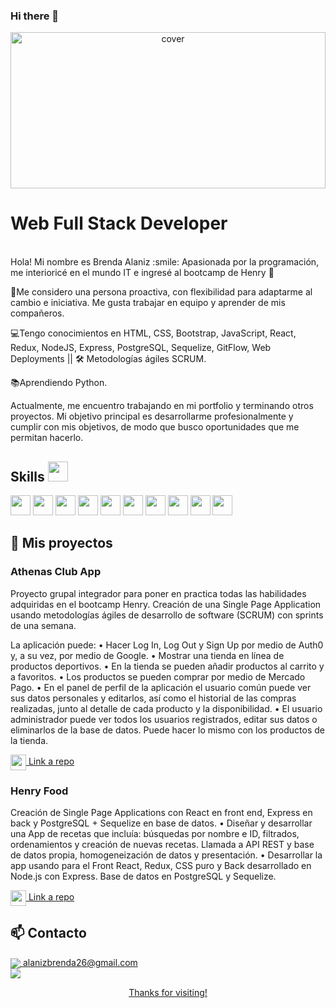 ### Hi there 👋

<div align="center">
<img width="100%" height = "250px" src="https://www.thegreatpearler.com/pluriverse/wp-content/uploads/sites/5/2021/10/hello-world.gif" alt="cover" />
</div>

<h1>Web Full Stack Developer</h1>
<p align='center'>

</p>

<br>

<div size='20px'> 
Hola! Mi nombre es Brenda Alaniz :smile: 
Apasionada por la programación, me interioricé en el mundo IT e ingresé al bootcamp de Henry 🚀

🙋Me considero una persona proactiva, con flexibilidad para adaptarme al cambio e iniciativa. Me gusta trabajar en equipo y aprender de mis compañeros.

💻Tengo conocimientos en HTML, CSS, Bootstrap, JavaScript, React, Redux, NodeJS, Express, PostgreSQL, Sequelize, GitFlow, Web Deployments || 🛠 Metodologías ágiles SCRUM.

📚Aprendiendo Python.

Actualmente, me encuentro trabajando en mi portfolio y terminando otros proyectos. Mi objetivo principal es desarrollarme profesionalmente y cumplir con mis objetivos, de modo que busco oportunidades que me permitan hacerlo. 

</div>

<h2> Skills <img src = "https://media2.giphy.com/media/QssGEmpkyEOhBCb7e1/giphy.gif?cid=ecf05e47a0n3gi1bfqntqmob8g9aid1oyj2wr3ds3mg700bl&rid=giphy.gif" width = 32px> </h2>
<div justify-content = "space-arround">

<img width ='32px' src ='https://raw.githubusercontent.com/rahulbanerjee26/githubAboutMeGenerator/main/icons/html.svg'> <img width ='32px' src ='https://raw.githubusercontent.com/rahulbanerjee26/githubAboutMeGenerator/main/icons/javascript.svg'> <img width ='32px' src ='https://raw.githubusercontent.com/rahulbanerjee26/githubAboutMeGenerator/main/icons/css.svg'> <img width ='32px' src ='https://raw.githubusercontent.com/rahulbanerjee26/githubAboutMeGenerator/main/icons/express.svg'> <img width ='32px' src ='https://raw.githubusercontent.com/rahulbanerjee26/githubAboutMeGenerator/main/icons/nodejs.svg'>  <img width ='32px' src ='https://raw.githubusercontent.com/rahulbanerjee26/githubAboutMeGenerator/main/icons/postman.svg'>  <img width ='32px' src ='https://raw.githubusercontent.com/rahulbanerjee26/githubAboutMeGenerator/main/icons/postgresql.svg'>  <img width ='32px' src ='https://raw.githubusercontent.com/rahulbanerjee26/githubAboutMeGenerator/main/icons/reactjs.svg'>  <img width ='32px' src ='https://raw.githubusercontent.com/rahulbanerjee26/githubAboutMeGenerator/main/icons/redux.svg'>  <img width ='32px' src ='https://raw.githubusercontent.com/rahulbanerjee26/githubAboutMeGenerator/main/icons/bootstrap.svg'>

</div>

<h2> 📌 Mis proyectos </h2>

### Athenas Club App

Proyecto grupal integrador para poner en practica todas las habilidades adquiridas en el bootcamp Henry. Creación de una Single Page Application usando metodologías ágiles de desarrollo de software (SCRUM) con sprints de una semana.

La aplicación puede:
• Hacer Log In, Log Out y Sign Up por medio de Auth0 y, a su vez, por medio de Google.
• Mostrar una tienda en línea de productos deportivos.
• En la tienda se pueden añadir productos al carrito y a favoritos.
• Los productos se pueden comprar por medio de Mercado Pago.
• En el panel de perfil de la aplicación el usuario común puede ver sus datos personales y editarlos, así 
 como el historial de las compras realizadas, junto al detalle de cada producto y la disponibilidad.
• El usuario administrador puede ver todos los usuarios registrados, editar sus datos o eliminarlos de la 
 base de datos. Puede hacer lo mismo con los productos de la tienda.

<a href="https://github.com/MATarg81/proyecto-final">
      <img align="center" src="https://user-images.githubusercontent.com/76783198/183681387-b4432771-313b-4527-a157-75786233b3b0.svg" width="25" height="25"/>
      Link a repo
</a>


### Henry Food
Creación de Single Page Applications con React en front end, Express en back y PostgreSQL + Sequelize en base de datos.
• Diseñar y desarrollar una App de recetas que incluía: búsquedas por nombre e ID, filtrados, ordenamientos y creación de nuevas recetas. Llamada a API REST y base de datos propia, homogeneización de datos y presentación.
• Desarrollar la app usando para el Front React, Redux, CSS puro y Back desarrollado en Node.js con Express. Base de datos en PostgreSQL y Sequelize.

<a href="https://github.com/Macrofago096/Proyecto-Individual-Food">
      <img align="center" src="https://user-images.githubusercontent.com/76783198/183681387-b4432771-313b-4527-a157-75786233b3b0.svg" width="25" height="25"/>
      Link a repo
</a>
<br>

## 📫 Contacto

<p>
    <a href="https://alanizbrenda26@gmail.com">
      <img align="center" src="https://user-images.githubusercontent.com/76783198/182482940-c4a2a044-de93-4450-b354-9628cbb175c9.svg"/>
     alanizbrenda26@gmail.com
    </a>    
    <br>
    <a href="https://www.linkedin.com/in/brenda-c-alaniz-/">
      <img align="center" src="https://user-images.githubusercontent.com/76783198/182481396-19c89e94-f3ba-4e33-9df4-f5b7a094cf8f.svg"/>
<p/>

<footer align='center'>Thanks for visiting!</footer>
